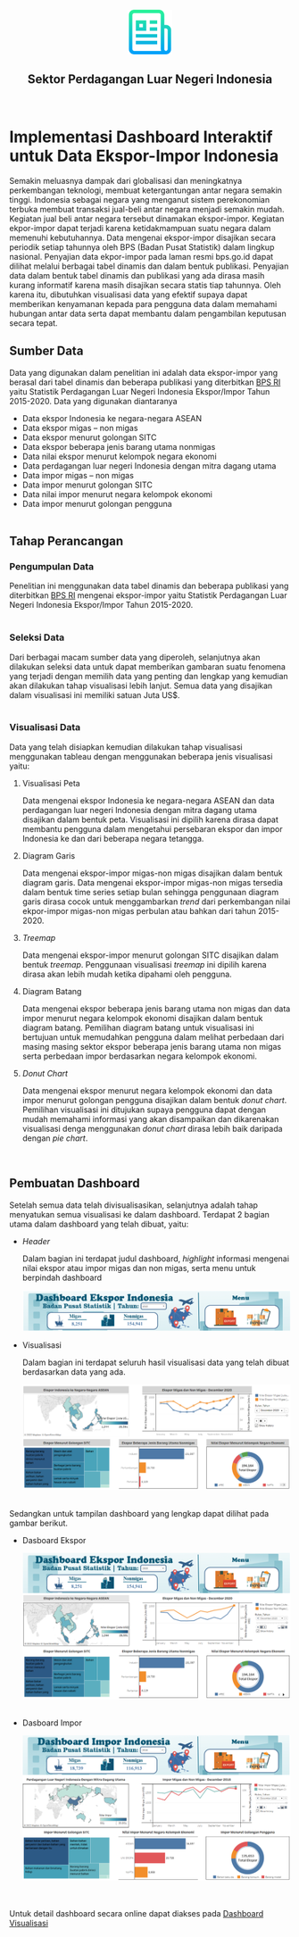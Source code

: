 <div id="top"></div>
<!--
*** Thanks for checking out the Best-README-Template. If you have a suggestion
*** that would make this better, please fork the repo and create a pull request
*** or simply open an issue with the tag "enhancement".
*** Don't forget to give the project a star!
*** Thanks again! Now go create something AMAZING! :D
-->



<!-- PROJECT SHIELDS -->
<!--
*** I'm using markdown "reference style" links for readability.
*** Reference links are enclosed in brackets [ ] instead of parentheses ( ).
*** See the bottom of this document for the declaration of the reference variables
*** for contributors-url, forks-url, etc. This is an optional, concise syntax you may use.
*** https://www.markdownguide.org/basic-syntax/#reference-style-links
-->



<!-- PROJECT LOGO -->
<br />
<div align="center">
  <a href="https://github.com/othneildrew/Best-README-Template">
    <img src="images/logo.png" alt="Logo" width="80" height="80">
  </a>

  <h2 align="center">Sektor Perdagangan Luar Negeri Indonesia</h2>
</div>

<br>


<!-- ABOUT THE PROJECT -->
# Implementasi Dashboard Interaktif untuk Data Ekspor-Impor Indonesia

Semakin meluasnya dampak dari globalisasi dan meningkatnya perkembangan teknologi, membuat ketergantungan antar negara semakin tinggi. Indonesia sebagai negara yang menganut sistem perekonomian terbuka membuat transaksi jual-beli antar negara menjadi semakin mudah. Kegiatan jual beli antar negara tersebut dinamakan ekspor-impor. Kegiatan ekpor-impor dapat terjadi karena ketidakmampuan suatu negara dalam memenuhi kebutuhannya. Data mengenai ekspor-impor disajikan secara periodik setiap tahunnya oleh BPS (Badan Pusat Statistik) dalam lingkup nasional. Penyajian data ekpor-impor pada laman resmi bps.go.id dapat dilihat melalui berbagai tabel dinamis dan dalam bentuk publikasi. Penyajian data dalam bentuk tabel dinamis dan publikasi yang ada dirasa masih kurang informatif karena masih disajikan secara statis tiap tahunnya. Oleh karena itu, dibutuhkan visualisasi data yang efektif supaya dapat memberikan kenyamanan kepada para pengguna data dalam memahami hubungan antar data serta dapat membantu dalam pengambilan keputusan secara tepat. 
<br>

## Sumber Data

Data yang digunakan dalam penelitian ini adalah data ekspor-impor yang berasal dari tabel dinamis dan beberapa publikasi yang diterbitkan <a href="https://www.bps.go.id/">BPS RI</a> yaitu Statistik Perdagangan Luar Negeri Indonesia Ekspor/Impor Tahun 2015-2020. Data yang digunakan diantaranya

* Data ekspor Indonesia ke negara-negara ASEAN
* Data ekspor migas – non migas 
* Data ekspor menurut golongan SITC
* Data ekspor beberapa jenis barang utama nonmigas
* Data nilai ekspor menurut kelompok negara ekonomi 
* Data perdagangan luar negeri Indonesia dengan mitra dagang utama
* Data impor migas – non migas
* Data impor menurut golongan SITC
* Data nilai impor menurut negara kelompok ekonomi
* Data impor menurut golongan pengguna
  <br><br>


<!-- GETTING STARTED -->
## Tahap Perancangan

### Pengumpulan Data

Penelitian ini menggunakan data tabel dinamis dan beberapa publikasi yang diterbitkan <a href="https://www.bps.go.id/">BPS RI</a> mengenai ekspor-impor yaitu Statistik Perdagangan Luar Negeri Indonesia Ekspor/Impor Tahun 2015-2020.
<br><br>

### Seleksi Data
Dari berbagai macam sumber data yang diperoleh, selanjutnya akan dilakukan seleksi data untuk dapat memberikan gambaran suatu fenomena yang terjadi dengan memilih data yang penting dan lengkap yang kemudian akan dilakukan tahap visualisasi lebih lanjut. Semua data yang disajikan dalam visualisasi ini memiliki satuan Juta US$.
<br><br>

### Visualisasi Data
Data yang telah disiapkan kemudian dilakukan tahap visualisasi menggunakan tableau dengan menggunakan beberapa jenis visualisasi yaitu:

1. Visualisasi Peta

    Data mengenai ekspor Indonesia ke negara-negara ASEAN dan data perdagangan luar negeri Indonesia dengan mitra dagang utama disajikan dalam bentuk peta. Visualisasi ini dipilih karena dirasa dapat membantu pengguna dalam mengetahui persebaran ekspor dan impor Indonesia ke dan dari beberapa negara tetangga. 

2. Diagram Garis
   
   Data mengenai ekspor-impor migas-non migas disajikan dalam bentuk diagram garis. Data mengenai ekspor-impor migas-non migas tersedia dalam bentuk time series setiap bulan sehingga penggunaan diagram garis dirasa cocok untuk menggambarkan _trend_ dari perkembangan nilai ekpor-impor migas-non migas perbulan atau bahkan dari tahun 2015-2020. 

3. _Treemap_

    Data mengenai ekspor-impor menurut golongan SITC disajikan dalam bentuk _treemap_. Penggunaan visualisasi _treemap_ ini dipilih karena dirasa akan lebih mudah ketika dipahami oleh pengguna.

4. Diagram Batang

    Data mengenai ekspor beberapa jenis barang utama non migas dan data impor menurut negara kelompok ekonomi disajikan dalam bentuk diagram batang. Pemilihan diagram batang untuk visualisasi ini bertujuan untuk memudahkan pengguna dalam melihat perbedaan dari masing masing sektor ekspor beberapa jenis barang utama non migas serta perbedaan impor berdasarkan negara kelompok ekonomi.

5. _Donut Chart_

    Data mengenai ekspor menurut negara kelompok ekonomi dan data impor menurut golongan pengguna disajikan dalam bentuk _donut chart_. Pemilihan visualisasi ini ditujukan supaya pengguna dapat dengan mudah memahami informasi yang akan disampaikan dan dikarenakan visualisasi denga menggunakan  _donut chart_ dirasa lebih baik daripada dengan _pie chart_.  

<br>

<!-- USAGE EXAMPLES -->
## Pembuatan Dashboard
Setelah semua data telah divisualisasikan, selanjutnya adalah tahap menyatukan semua visualisasi ke dalam dashboard. Terdapat 2 bagian utama dalam dashboard yang telah dibuat, yaitu:

* _Header_

    Dalam bagian ini terdapat judul dashboard, _highlight_ informasi mengenai nilai ekspor atau impor migas dan non migas, serta menu untuk berpindah dashboard

    <div align="center">
    <img src="images/header.png" alt="Header" > </div>

* Visualisasi 

    Dalam bagian ini terdapat seluruh hasil visualisasi data yang telah dibuat berdasarkan data yang ada.

    <div align="center">
    <img src="images/visualisasi.png" alt="Visualisasi" > </div> <br>

Sedangkan untuk tampilan dashboard yang lengkap dapat dilihat pada gambar berikut.
* Dasboard Ekspor
  
    <div align="center">
    <img src="images/dashboard ekspor.png" alt="Dashboard Ekspor" > </div> <br>

* Dasboard Impor
  
    <div align="center">
    <img src="images/dashboard impor.png" alt="Dashboard Impor" > </div> <br><br>


Untuk detail dashboard secara online dapat diakses pada <a href="https://public.tableau.com/app/profile/dita.dwi5511/viz/UASVisdat_16554622919460/Dashboard2">Dashboard Visualisasi</a>
